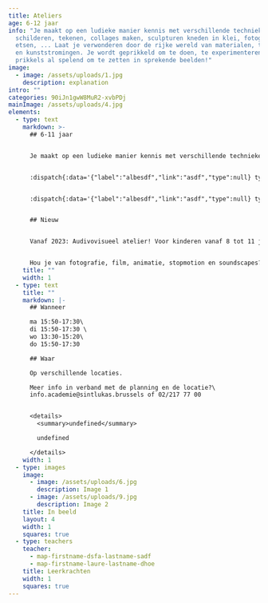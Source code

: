 ```yaml
---
title: Ateliers
age: 6-12 jaar
info: "Je maakt op een ludieke manier kennis met verschillende technieken:
  schilderen, tekenen, collages maken, sculpturen kneden in klei, fotograferen,
  etsen, ... Laat je verwonderen door de rijke wereld van materialen, technieken
  en kunststromingen. Je wordt geprikkeld om te doen, te experimenteren en
  prikkels al spelend om te zetten in sprekende beelden!"
image:
  - image: /assets/uploads/1.jpg
    description: explanation
intro: ""
categories: 90iJn1gwW8MuR2-xvbPDj
mainImage: /assets/uploads/4.jpg
elements:
  - type: text
    markdown: >-
      ## 6-11 jaar


      Je maakt op een ludieke manier kennis met verschillende technieken: schilderen, tekenen, collages maken, sculpturen kneden in klei, fotograferen, etsen, ... Laat je verwonderen door de rijke wereld van materialen, technieken en kunststromingen. Je wordt geprikkeld om te doen, te experimenteren en prikkels al spelend om te zetten in sprekende beelden!


      :dispatch{:data='{"label":"albesdf","link":"asdf","type":null} type="button"}


      :dispatch{:data='{"label":"albesdf","link":"asdf","type":null} type="button"}


      ## Nieuw


      Vanaf 2023: Audivovisueel atelier! Voor kinderen vanaf 8 tot 11 jaar.


      Hou je van fotografie, film, animatie, stopmotion en soundscapes? Dan krijg je in dit atelier naast tekenen, boetseren en schilderen ook audiovisuele technieken aangeboden!
    title: ""
    width: 1
  - type: text
    title: ""
    markdown: |-
      ## Wanneer

      ma 15:50-17:30\
      di 15:50-17:30 \
      wo 13:30-15:20\
      do 15:50-17:30

      ## Waar

      Op verschillende locaties.

      Meer info in verband met de planning en de locatie?\
      info.academie@sintlukas.brussels of 02/217 77 00


      <details>
        <summary>undefined</summary>

        undefined

      </details>
    width: 1
  - type: images
    image:
      - image: /assets/uploads/6.jpg
        description: Image 1
      - image: /assets/uploads/9.jpg
        description: Image 2
    title: In beeld
    layout: 4
    width: 1
    squares: true
  - type: teachers
    teacher:
      - map-firstname-dsfa-lastname-sadf
      - map-firstname-laure-lastname-dhoe
    title: Leerkrachten
    width: 1
    squares: true
---
```

